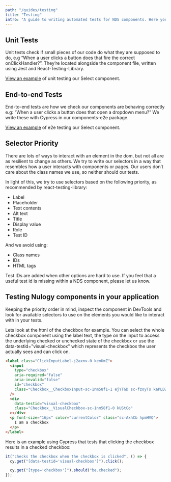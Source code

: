 ```yaml
---
path: "/guides/testing"
title: "Testing"
intro: "A guide to writing automated tests for NDS components. Here you can find information about how we write our own tests for the library and how to use selectors when writing tests for your own application that uses NDS components."
---
```


## Unit Tests

Unit tests check if small pieces of our code do what they are supposed to do, e.g “When a user clicks a button does that fire the correct onClickHandler?”. They’re located alongside the component file, written using Jest and React-Testing-Library.

[View an example](https://github.com/nulogy/design-system/blob/master/components/src/Select/Select.spec.js) of unit testing our Select component.

## End-to-end Tests

End-to-end tests are how we check our components are behaving correctly e.g: “When a user clicks a button does that open a dropdown menu?” We write these with Cypress in our components-e2e package.

[View an example](https://github.com/nulogy/design-system/blob/master/components-e2e/cypress/integration/components/Select.spec.js) of e2e testing our Select component.

## Selector Priority

There are lots of ways to interact with an element in the dom, but not all are as resilient to change as others. We try to write our selectors in a way that resembles how a user interacts with components or pages. Our users don’t care about the class names we use, so neither should our tests.

In light of this, we try to use selectors based on the following priority, as recommended by react-testing-library:

- Label
- Placeholder
- Text contents
- Alt text
- Title
- Display value
- Role
- Test ID

And we avoid using:

- Class names
- IDs
- HTML tags

Test IDs are added when other options are hard to use. If you feel that a useful test id is missing within a NDS component, please let us know.

## Testing Nulogy components in your application

Keeping the priority order in mind, inspect the component in DevTools and look for available selectors to use on the elements you would like to interact with in your tests.

Lets look at the html of the checkbox for example. You can select the whole checkbox component using the label text, the type on the input to access the underlying checked or unchecked state of the checkbox or use the data-testid="visual-checkbox" which represents the checkbox the user actually sees and can click on.

```html
<label class="ClickInputLabel-j2axnv-0 kemUmZ">
  <input
    type="checkbox"
    aria-required="false"
    aria-invalid="false"
    id="checkbox"
    class="Checkbox__CheckboxInput-sc-1nm58f1-1 ejYTGD sc-fzoyTs kaPLDZ"
  />
  <div
    data-testid="visual-checkbox"
    class="Checkbox__VisualCheckbox-sc-1nm58f1-0 kUStCo"
  ></div>
  <p font-size="16px" color="currentColor" class="sc-AxhCb hpmHVQ">
    I am a checkbox
  </p>
</label>
```

Here is an example using Cypress that tests that clicking the checkbox results in a checked checkbox:

```javascript
it("checks the checkbox when the checkbox is clicked", () => {
  cy.get("[data-testid='visual-checkbox']").click();

  cy.get("[type='checkbox']").should("be.checked");
});
```
